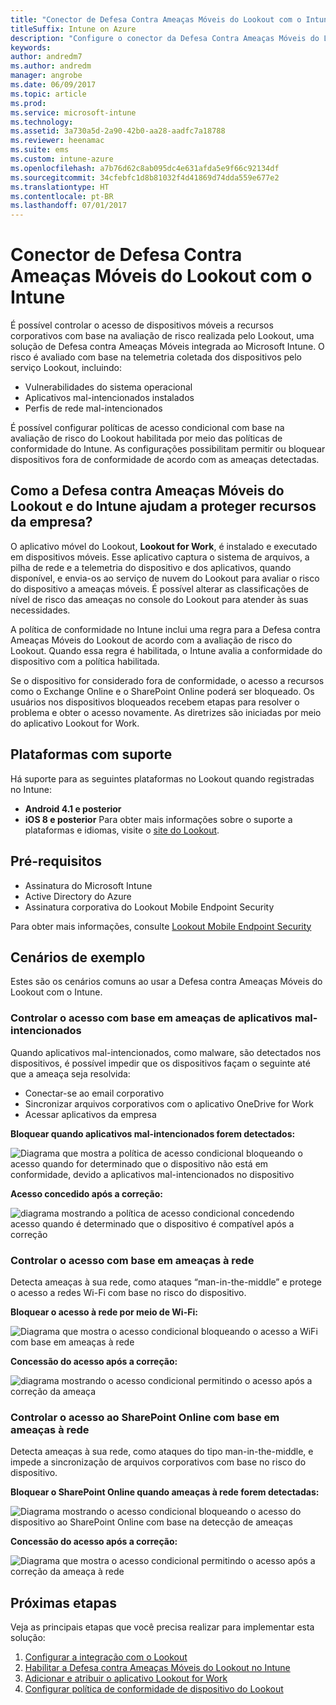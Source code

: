 ```yaml
---
title: "Conector de Defesa Contra Ameaças Móveis do Lookout com o Intune"
titleSuffix: Intune on Azure
description: "Configure o conector da Defesa Contra Ameaças Móveis do Lookout com o Intune."
keywords: 
author: andredm7
ms.author: andredm
manager: angrobe
ms.date: 06/09/2017
ms.topic: article
ms.prod: 
ms.service: microsoft-intune
ms.technology: 
ms.assetid: 3a730a5d-2a90-42b0-aa28-aadfc7a18788
ms.reviewer: heenamac
ms.suite: ems
ms.custom: intune-azure
ms.openlocfilehash: a7b76d62c8ab095dc4e631afda5e9f66c92134df
ms.sourcegitcommit: 34cfebfc1d8b81032f4d41869d74dda559e677e2
ms.translationtype: HT
ms.contentlocale: pt-BR
ms.lasthandoff: 07/01/2017
---
```

# Conector de Defesa Contra Ameaças Móveis do Lookout com o Intune
<a id="lookout-mobile-threat-defense-connector-with-intune" class="xliff"></a>

É possível controlar o acesso de dispositivos móveis a recursos corporativos com base na avaliação de risco realizada pelo Lookout, uma solução de Defesa contra Ameaças Móveis integrada ao Microsoft Intune. O risco é avaliado com base na telemetria coletada dos dispositivos pelo serviço Lookout, incluindo:
- Vulnerabilidades do sistema operacional
- Aplicativos mal-intencionados instalados
- Perfis de rede mal-intencionados

É possível configurar políticas de acesso condicional com base na avaliação de risco do Lookout habilitada por meio das políticas de conformidade do Intune. As configurações possibilitam permitir ou bloquear dispositivos fora de conformidade de acordo com as ameaças detectadas.

## Como a Defesa contra Ameaças Móveis do Lookout e do Intune ajudam a proteger recursos da empresa?
<a id="how-do-intune-and-lookout-mobile-threat-defense-help-protect-company-resources" class="xliff"></a>
O aplicativo móvel do Lookout, **Lookout for Work**, é instalado e executado em dispositivos móveis. Esse aplicativo captura o sistema de arquivos, a pilha de rede e a telemetria do dispositivo e dos aplicativos, quando disponível, e envia-os ao serviço de nuvem do Lookout para avaliar o risco do dispositivo a ameaças móveis. É possível alterar as classificações de nível de risco das ameaças no console do Lookout para atender às suas necessidades.  

A política de conformidade no Intune inclui uma regra para a Defesa contra Ameaças Móveis do Lookout de acordo com a avaliação de risco do Lookout. Quando essa regra é habilitada, o Intune avalia a conformidade do dispositivo com a política habilitada.

Se o dispositivo for considerado fora de conformidade, o acesso a recursos como o Exchange Online e o SharePoint Online poderá ser bloqueado. Os usuários nos dispositivos bloqueados recebem etapas para resolver o problema e obter o acesso novamente. As diretrizes são iniciadas por meio do aplicativo Lookout for Work.

## Plataformas com suporte
<a id="supported-platforms" class="xliff"></a>
Há suporte para as seguintes plataformas no Lookout quando registradas no Intune:
* **Android 4.1 e posterior**
* **iOS 8 e posterior** Para obter mais informações sobre o suporte a plataformas e idiomas, visite o [site do Lookout](https://personal.support.lookout.com/hc/articles/114094140253).

## Pré-requisitos
<a id="prerequisites" class="xliff"></a>
* Assinatura do Microsoft Intune
* Active Directory do Azure
* Assinatura corporativa do Lookout Mobile Endpoint Security  

Para obter mais informações, consulte [Lookout Mobile Endpoint Security](https://www.lookout.com/products/mobile-endpoint-security)

## Cenários de exemplo
<a id="sample-scenarios" class="xliff"></a>

Estes são os cenários comuns ao usar a Defesa contra Ameaças Móveis do Lookout com o Intune.

### Controlar o acesso com base em ameaças de aplicativos mal-intencionados
<a id="control-access-based-on-threats-from-malicious-apps" class="xliff"></a>
Quando aplicativos mal-intencionados, como malware, são detectados nos dispositivos, é possível impedir que os dispositivos façam o seguinte até que a ameaça seja resolvida:
* Conectar-se ao email corporativo
* Sincronizar arquivos corporativos com o aplicativo OneDrive for Work
* Acessar aplicativos da empresa

**Bloquear quando aplicativos mal-intencionados forem detectados:**

![Diagrama que mostra a política de acesso condicional bloqueando o acesso quando for determinado que o dispositivo não está em conformidade, devido a aplicativos mal-intencionados no dispositivo](./media/malicious-apps-blocked.png)

**Acesso concedido após a correção:**

![diagrama mostrando a política de acesso condicional concedendo acesso quando é determinado que o dispositivo é compatível após a correção](./media/malicious-apps-unblocked.png)

### Controlar o acesso com base em ameaças à rede
<a id="control-access-based-on-threat-to-network" class="xliff"></a>
Detecta ameaças à sua rede, como ataques “man-in-the-middle” e protege o acesso a redes Wi-Fi com base no risco do dispositivo.

**Bloquear o acesso à rede por meio de Wi-Fi:**

![Diagrama que mostra o acesso condicional bloqueando o acesso a WiFi com base em ameaças à rede](./media/network-wifi-blocked.png)

**Concessão do acesso após a correção:**

![diagrama mostrando o acesso condicional permitindo o acesso após a correção da ameaça](./media/network-wifi-unblocked.png)
### Controlar o acesso ao SharePoint Online com base em ameaças à rede
<a id="control-access-to-sharepoint-online-based-on-threat-to-network" class="xliff"></a>

Detecta ameaças à sua rede, como ataques do tipo man-in-the-middle, e impede a sincronização de arquivos corporativos com base no risco do dispositivo.

**Bloquear o SharePoint Online quando ameaças à rede forem detectadas:**

![Diagrama mostrando o acesso condicional bloqueando o acesso do dispositivo ao SharePoint Online com base na detecção de ameaças](./media/network-spo-blocked.png)


**Concessão do acesso após a correção:**

![Diagrama que mostra o acesso condicional permitindo o acesso após a correção da ameaça à rede](./media/network-spo-unblocked.png)

## Próximas etapas
<a id="next-steps" class="xliff"></a>
Veja as principais etapas que você precisa realizar para implementar esta solução:
1.  [Configurar a integração com o Lookout](lookout-mtd-connector-integration.md)
2.  [Habilitar a Defesa contra Ameaças Móveis do Lookout no Intune](mtd-connector-enable.md)
3.  [Adicionar e atribuir o aplicativo Lookout for Work](mtd-apps-ios-app-configuration-policy-add-assign.md)
4.  [Configurar política de conformidade de dispositivo do Lookout](mtd-device-compliance-policy-create.md)

